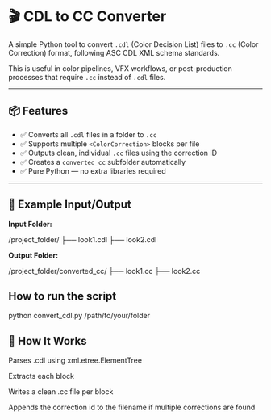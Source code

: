 # 🎬 CDL to CC Converter

A simple Python tool to convert `.cdl` (Color Decision List) files to `.cc` (Color Correction) format, following ASC CDL XML schema standards.

This is useful in color pipelines, VFX workflows, or post-production processes that require `.cc` instead of `.cdl` files.

---

## 📦 Features

- ✅ Converts all `.cdl` files in a folder to `.cc`
- ✅ Supports multiple `<ColorCorrection>` blocks per file
- ✅ Outputs clean, individual `.cc` files using the correction ID
- ✅ Creates a `converted_cc` subfolder automatically
- ✅ Pure Python — no extra libraries required

---

## 📂 Example Input/Output

**Input Folder:**

/project_folder/
├── look1.cdl
├── look2.cdl


**Output Folder:**

/project_folder/converted_cc/
├── look1.cc
├── look2.cc

## How to run the script

python convert_cdl.py /path/to/your/folder

## 🧠  How It Works

Parses .cdl using xml.etree.ElementTree

Extracts each <ColorCorrection> block

Writes a clean .cc file per block

Appends the correction id to the filename if multiple corrections are found
